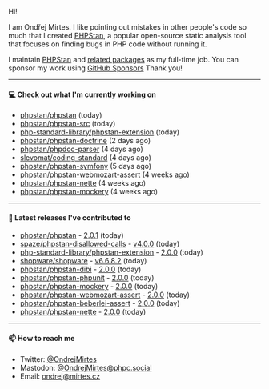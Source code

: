 Hi!

I am Ondřej Mirtes. I like pointing out mistakes in other people's code so much that I created [PHPStan](https://phpstan.org/), a popular open-source static analysis tool that focuses on finding bugs in PHP code without running it.

I maintain [PHPStan](https://github.com/phpstan/phpstan) and [related packages](https://github.com/phpstan/) as my full-time job. You can sponsor my work using [GitHub Sponsors](https://github.com/sponsors/ondrejmirtes) Thank you!

---

#### 💻 Check out what I'm currently working on

- [phpstan/phpstan](https://github.com/phpstan/phpstan) (today)
- [phpstan/phpstan-src](https://github.com/phpstan/phpstan-src) (today)
- [php-standard-library/phpstan-extension](https://github.com/php-standard-library/phpstan-extension) (today)
- [phpstan/phpstan-doctrine](https://github.com/phpstan/phpstan-doctrine) (2 days ago)
- [phpstan/phpdoc-parser](https://github.com/phpstan/phpdoc-parser) (4 days ago)
- [slevomat/coding-standard](https://github.com/slevomat/coding-standard) (4 days ago)
- [phpstan/phpstan-symfony](https://github.com/phpstan/phpstan-symfony) (5 days ago)
- [phpstan/phpstan-webmozart-assert](https://github.com/phpstan/phpstan-webmozart-assert) (4 weeks ago)
- [phpstan/phpstan-nette](https://github.com/phpstan/phpstan-nette) (4 weeks ago)
- [phpstan/phpstan-mockery](https://github.com/phpstan/phpstan-mockery) (4 weeks ago)

---

#### 🔭 Latest releases I've contributed to

- [phpstan/phpstan](https://github.com/phpstan/phpstan) - [2.0.1](https://github.com/phpstan/phpstan/releases/tag/2.0.1) (today)
- [spaze/phpstan-disallowed-calls](https://github.com/spaze/phpstan-disallowed-calls) - [v4.0.0](https://github.com/spaze/phpstan-disallowed-calls/releases/tag/v4.0.0) (today)
- [php-standard-library/phpstan-extension](https://github.com/php-standard-library/phpstan-extension) - [2.0.0](https://github.com/php-standard-library/phpstan-extension/releases/tag/2.0.0) (today)
- [shopware/shopware](https://github.com/shopware/shopware) - [v6.6.8.2](https://github.com/shopware/shopware/releases/tag/v6.6.8.2) (today)
- [phpstan/phpstan-dibi](https://github.com/phpstan/phpstan-dibi) - [2.0.0](https://github.com/phpstan/phpstan-dibi/releases/tag/2.0.0) (today)
- [phpstan/phpstan-phpunit](https://github.com/phpstan/phpstan-phpunit) - [2.0.0](https://github.com/phpstan/phpstan-phpunit/releases/tag/2.0.0) (today)
- [phpstan/phpstan-mockery](https://github.com/phpstan/phpstan-mockery) - [2.0.0](https://github.com/phpstan/phpstan-mockery/releases/tag/2.0.0) (today)
- [phpstan/phpstan-webmozart-assert](https://github.com/phpstan/phpstan-webmozart-assert) - [2.0.0](https://github.com/phpstan/phpstan-webmozart-assert/releases/tag/2.0.0) (today)
- [phpstan/phpstan-beberlei-assert](https://github.com/phpstan/phpstan-beberlei-assert) - [2.0.0](https://github.com/phpstan/phpstan-beberlei-assert/releases/tag/2.0.0) (today)
- [phpstan/phpstan-nette](https://github.com/phpstan/phpstan-nette) - [2.0.0](https://github.com/phpstan/phpstan-nette/releases/tag/2.0.0) (today)

---

#### 📫 How to reach me

- Twitter: [@OndrejMirtes](https://twitter.com/ondrejmirtes)
- Mastodon: [@OndrejMirtes@phpc.social](https://phpc.social/@OndrejMirtes)
- Email: [ondrej@mirtes.cz](mailto:ondrej@mirtes.cz)
